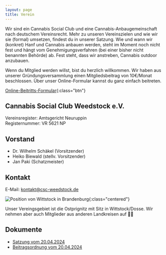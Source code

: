 ```yaml
---
layout: page
title: Verein
---
```


Wir sind ein Cannabis Social Club und eine Cannabis-Anbaugemeinschaft nach deutschem Vereinsrecht. Mehr zu unseren Vereinszielen und wie wir sie (formal) umsetzen, findest du in unserer Satzung. Wie und wann wir (konkret) Hanf und Cannabis anbauen werden, steht im Moment noch nicht fest und hängt vom Genehmigungsverfahren (bei einer bisher nicht benannten Behörde) ab. Fest steht, dass wir anstreben, Cannabis outdoor anzubauen.

Wenn du Mitglied werden willst, bist du herzlich willkommen. Wir haben aus unserer Gründungsversammlung einen Mitgliedsbeitrag von 10€/Monat beschlossen. Über unser Online-Formular kannst du ganz einfach beitreten.

[Online-Beitritts-Formular](/mitmachen){:class="btn"}

## Cannabis Social Club Weedstock e.V.

Vereinsregister: Amtsgericht Neuruppin<br>
Registernummer: VR 5621 NP

## Vorstand

* Dr. Wilhelm Schäkel (Vorsitzender)
* Heiko Biewald (stellv. Vorsitzender)
* Jan Paki (Schatzmeister)

## Kontakt

E-Mail: [kontakt@csc-weedstock.de](mailto:kontakt@csc-weedstock.de)

![Position von Wittstock in Brandenburg](/images/karte.jpg){:class="centered"}

Unser Vereingsgebiet ist die Ostprignitz mit Sitz in Wittstock/Dosse. Wir nehmen aber auch Mitglieder aus anderen Landkreisen auf 🏳️‍🌈

## Dokumente

* [Satzung vom 20.04.2024](/files/Satzung_eV.pdf)
* [Beitragsordnung vom 20.04.2024](/files/20240420_Beitragsordnung.pdf)

